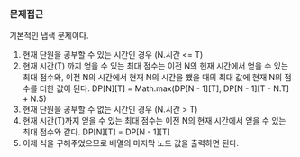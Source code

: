 ### 문제접근
기본적인 냅색 문제이다.
1. 현재 단원을 공부할 수 있는 시간인 경우 (N.시간 <= T)
2. 현재 시간(T) 까지 얻을 수 있는 최대 점수는 이전 N의 현재 시간에서 얻을 수 있는 최대 점수와, 이전 N의 시간에서 현재 N의 시간을 뺐을 때의 최대 값에 현재 N의 점수를 더한 값이 된다.
DP[N][T] = Math.max(DP[N - 1][T], DP[N - 1][T - N.T] + N.S) 
3. 현재 단원을 공부할 수 없는 시간인 경우 (N.시간 > T)
4. 현재 시간(T)까지 얻을 수 있는 최대 점수는 이전 N의 현재 시간에서 얻을 수 있는 최대 점수와 같다.
DP[N][T] = DP[N - 1][T]
5. 이제 식을 구해주었으므로 배열의 마지막 노드 값을 출력하면 된다. 
